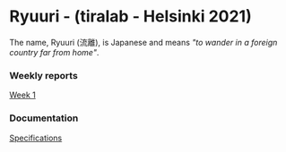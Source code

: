 # Ryuuri - (tiralab - Helsinki 2021)

The name, Ryuuri (流離), is Japanese and means _"to wander in a foreign country far from home"_.

### Weekly reports

[Week 1](documentation/weekly_reports/week1.md)


### Documentation

[Specifications](documentation/specifications.md)
